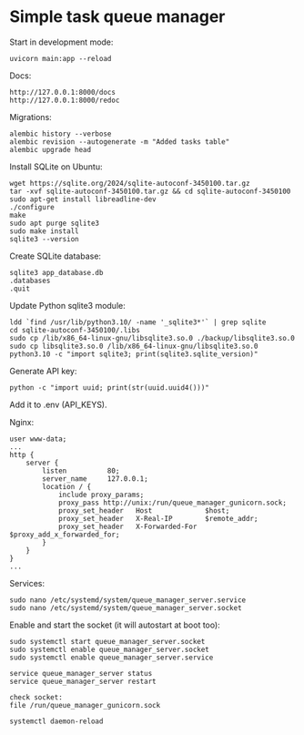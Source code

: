 # Simple task queue manager

Start in development mode:
~~~
uvicorn main:app --reload
~~~

Docs:
~~~
http://127.0.0.1:8000/docs
http://127.0.0.1:8000/redoc
~~~

Migrations:
~~~
alembic history --verbose
alembic revision --autogenerate -m "Added tasks table"
alembic upgrade head
~~~

Install SQLite on Ubuntu:
~~~
wget https://sqlite.org/2024/sqlite-autoconf-3450100.tar.gz
tar -xvf sqlite-autoconf-3450100.tar.gz && cd sqlite-autoconf-3450100
sudo apt-get install libreadline-dev
./configure
make
sudo apt purge sqlite3
sudo make install
sqlite3 --version
~~~

Create SQLite database:
~~~
sqlite3 app_database.db
.databases
.quit
~~~

Update Python sqlite3 module:
~~~
ldd `find /usr/lib/python3.10/ -name '_sqlite3*'` | grep sqlite
cd sqlite-autoconf-3450100/.libs
sudo cp /lib/x86_64-linux-gnu/libsqlite3.so.0 ./backup/libsqlite3.so.0
sudo cp libsqlite3.so.0 /lib/x86_64-linux-gnu/libsqlite3.so.0
python3.10 -c "import sqlite3; print(sqlite3.sqlite_version)"
~~~

Generate API key:
~~~
python -c "import uuid; print(str(uuid.uuid4()))"
~~~
Add it to .env (API_KEYS).

Nginx:
~~~
user www-data;
...
http {
    server {
        listen          80;
        server_name     127.0.0.1;
        location / {
            include proxy_params;
            proxy_pass http://unix:/run/queue_manager_gunicorn.sock;
            proxy_set_header   Host             $host;
            proxy_set_header   X-Real-IP        $remote_addr;
            proxy_set_header   X-Forwarded-For  $proxy_add_x_forwarded_for;
        }
    }
}
...
~~~

Services:
~~~
sudo nano /etc/systemd/system/queue_manager_server.service
sudo nano /etc/systemd/system/queue_manager_server.socket
~~~

Enable and start the socket (it will autostart at boot too):
~~~
sudo systemctl start queue_manager_server.socket
sudo systemctl enable queue_manager_server.socket
sudo systemctl enable queue_manager_server.service
~~~

~~~
service queue_manager_server status
service queue_manager_server restart

check socket:
file /run/queue_manager_gunicorn.sock

systemctl daemon-reload
~~~

